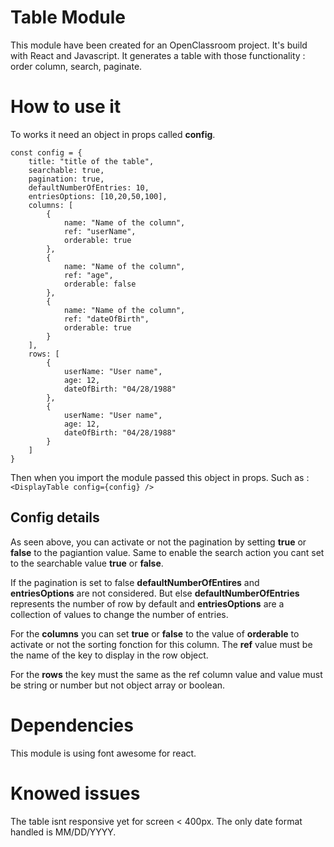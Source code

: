 # Table Module
This module have been created for an OpenClassroom project.
It's build with React and Javascript.
It generates a table with those functionality : order column, search, paginate.

# How to use it
To works it need an object in props called **config**.

    const config = {
	    title: "title of the table",
	    searchable: true,
	    pagination: true,
	    defaultNumberOfEntries: 10,
	    entriesOptions: [10,20,50,100],
	    columns: [
		    {
			    name: "Name of the column",
			    ref: "userName",
			    orderable: true
		    },
		    {
			    name: "Name of the column",
			    ref: "age",
			    orderable: false
		    },
		    {
			    name: "Name of the column",
			    ref: "dateOfBirth",
			    orderable: true
		    }
	    ],
	    rows: [
		    {
			    userName: "User name",
			    age: 12,
			    dateOfBirth: "04/28/1988"
		    },
		    {
			    userName: "User name",
			    age: 12,
			    dateOfBirth: "04/28/1988"
		    }
	    ]
    }
Then when you import the module passed this object in props.
Such as : `<DisplayTable config={config} />`

## Config details

As seen above, you can activate or not the pagination by setting **true** or **false** to the pagiantion value.
Same to enable the search action you cant set to the searchable value **true** or **false**.

If the pagination is set to false **defaultNumberOfEntires** and **entriesOptions** are not considered.
But else **defaultNumberOfEntries** represents the number of row by default and **entriesOptions** are a collection of values to change the number of entries.

For the **columns** you can set **true** or **false** to the value of **orderable** to activate or not the sorting fonction for this column. The **ref** value must be the name of the key to display in the row object.

For the **rows** the key must the same as the ref column value and value must be string or number but not object array or boolean.

# Dependencies

This module is using font awesome for react.

# Knowed issues

The table isnt responsive yet for screen < 400px.
The only date format handled is MM/DD/YYYY.


